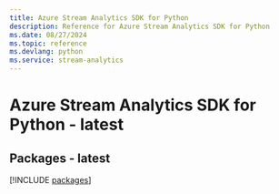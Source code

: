 ```yaml
---
title: Azure Stream Analytics SDK for Python
description: Reference for Azure Stream Analytics SDK for Python
ms.date: 08/27/2024
ms.topic: reference
ms.devlang: python
ms.service: stream-analytics
---
```

# Azure Stream Analytics SDK for Python - latest
## Packages - latest
[!INCLUDE [packages](stream-analytics-index.md)]